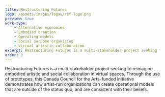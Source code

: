 ```yaml
---
title: Restructuring Futures
logo: /assets/images/logos/rsf-logo.png
preview: true
work-type: 
    - Alternative economies 
    - Embodied creation 
    - Operating models 
    - Social purpose organizing 
    - Virtual artistic collaboration
excerpt: Restructuring Futures is a multi-stakeholder project seeking to reimagine embodied artistic and social collaboration in virtual spaces.
order: 3
---
```

Restructuring Futures is a multi-stakeholder project seeking to reimagine embodied artistic and social collaboration in virtual spaces. Through the use of prototypes, this Canada Council for the Arts-funded initiative demonstrates how artist-run organizations can create operational models that are outside of the status quo, and are consistent with their beliefs.